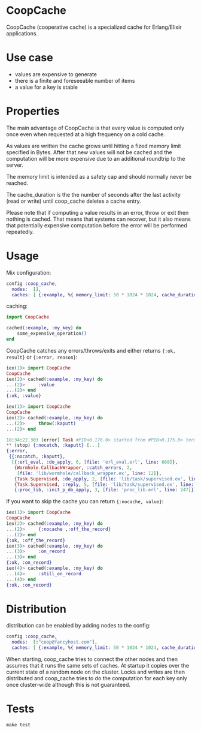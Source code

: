 CoopCache
=========

CoopCache (cooperative cache) is a specialized cache for Erlang/Elixir applications.

# Use case

* values are expensive to generate
* there is a finite and foreseeable number of items
* a value for a key is stable

# Properties

The main advantage of CoopCache is that every value is computed only once even when requested at a high frequency on a cold cache.

As values are written the cache grows until hitting a fized memory limit specified in Bytes. After that new values will not be cached and the computation will be more expensive due to an additional roundtrip to the server.

The memory limit is intended as a safety cap and should normally never be reached.

The cache_duration is the the number of seconds after the last activity (read or write) until coop_cache deletes a cache entry.

Please note that if computing a value results in an error, throw or exit then nothing is cached.
That means that systems can recover, but it also means that potentially expensive computation before the error will be performed repeatedly.

# Usage

Mix configuration:

```elixir
config :coop_cache,
  nodes:  [],
  caches: [ {:example, %{ memory_limit: 50 * 1024 * 1024, cache_duration: 10 }} ]
```

caching:

```elixir
import CoopCache

cached(:example, :my_key) do
	some_expensive_operation()
end
```

CoopCache catches any errors/throws/exits and either returns `{:ok, result}` or `{:error, reason}`:

```elixir
iex(1)> import CoopCache
CoopCache
iex(2)> cached(:example, :my_key) do
...(2)>     :value
...(2)> end
{:ok, :value}
```

```elixir
iex(1)> import CoopCache
CoopCache
iex(2)> cached(:example, :my_key) do
...(2)>     throw(:kaputt)
...(2)> end

18:34:22.303 [error] Task #PID<0.176.0> started from #PID<0.175.0> terminating
** (stop) {:nocatch, :kaputt} [...]
{:error,
 {{:nocatch, :kaputt},
  [{:erl_eval, :do_apply, 6, [file: 'erl_eval.erl', line: 668]},
   {Wormhole.CallbackWrapper, :catch_errors, 2,
    [file: 'lib/wormhole/callback_wrapper.ex', line: 12]},
   {Task.Supervised, :do_apply, 2, [file: 'lib/task/supervised.ex', line: 85]},
   {Task.Supervised, :reply, 5, [file: 'lib/task/supervised.ex', line: 36]},
   {:proc_lib, :init_p_do_apply, 3, [file: 'proc_lib.erl', line: 247]}]}}
```

If you want to skip the cache you can return `{:nocache, value}`:

```elixir
iex(1)> import CoopCache
CoopCache
iex(2)> cached(:example, :my_key) do
...(2)>     {:nocache ,:off_the_record}
...(2)> end
{:ok, :off_the_record}
iex(3)> cached(:example, :my_key) do
...(3)>     :on_record
...(3)> end
{:ok, :on_record}
iex(4)> cached(:example, :my_key) do
...(4)>     :still_on_record
...(4)> end
{:ok, :on_record}
```

# Distribution

distribution can be enabled by adding nodes to the config:

```elixir
config :coop_cache,
  nodes:  [:"coop@fancyhost.com"],
  caches: [ {:example, %{ memory_limit: 50 * 1024 * 1024, cache_duration: 10 }} ]
```

When starting, coop_cache tries to connect the other nodes and then assumes that it runs the same sets of caches. At startup it copies over the current state of a random node on the cluster. Locks and writes are then distributed and coop_cache tries to do the computation for each key only once cluster-wide although this is not guaranteed.

# Tests

`make test`
